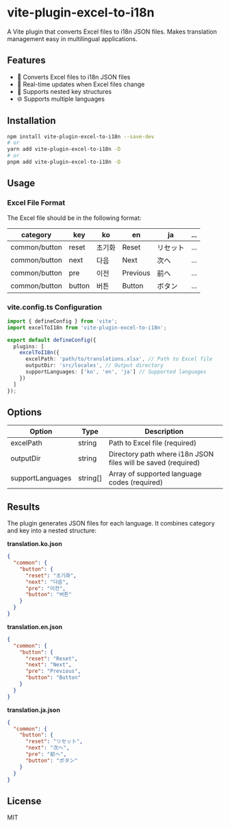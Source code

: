 # vite-plugin-excel-to-i18n

A Vite plugin that converts Excel files to i18n JSON files. Makes translation management easy in multilingual applications.

## Features

- 🚀 Converts Excel files to i18n JSON files
- 📱 Real-time updates when Excel files change
- 🔄 Supports nested key structures
- 🌐 Supports multiple languages

## Installation

```bash
npm install vite-plugin-excel-to-i18n --save-dev
# or
yarn add vite-plugin-excel-to-i18n -D
# or
pnpm add vite-plugin-excel-to-i18n -D
```

## Usage

### Excel File Format

The Excel file should be in the following format:

| category | key | ko | en | ja | ... |
|----------|-----|----|----|----|----|
| common/button | reset | 초기화 | Reset | リセット | ... |
| common/button | next | 다음 | Next | 次へ | ... |
| common/button | pre | 이전 | Previous | 前へ | ... |
| common/button | button | 버튼 | Button | ボタン | ... |

### vite.config.ts Configuration

```typescript
import { defineConfig } from 'vite';
import excelToI18n from 'vite-plugin-excel-to-i18n';

export default defineConfig({
  plugins: [
    excelToI18n({
      excelPath: 'path/to/translations.xlsx', // Path to Excel file
      outputDir: 'src/locales', // Output directory
      supportLanguages: ['ko', 'en', 'ja'] // Supported languages
    })
  ]
});
```

## Options

| Option | Type | Description |
|------|------|------|
| excelPath | string | Path to Excel file (required) |
| outputDir | string | Directory path where i18n JSON files will be saved (required) |
| supportLanguages | string[] | Array of supported language codes (required) |

## Results

The plugin generates JSON files for each language. It combines category and key into a nested structure:

**translation.ko.json**
```json
{
  "common": {
    "button": {
      "reset": "초기화",
      "next": "다음",
      "pre": "이전",
      "button": "버튼"
    }
  }
}
```

**translation.en.json**
```json
{
  "common": {
    "button": {
      "reset": "Reset",
      "next": "Next",
      "pre": "Previous",
      "button": "Button"
    }
  }
}
```

**translation.ja.json**
```json
{
  "common": {
    "button": {
      "reset": "リセット",
      "next": "次へ",
      "pre": "前へ",
      "button": "ボタン"
    }
  }
}
```

## License

MIT 
